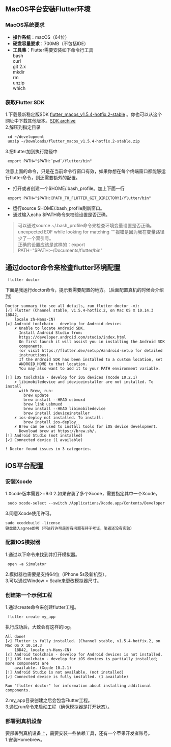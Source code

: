 ## MacOS平台安装Flutter环境

### MacOS系统要求

* **操作系统**：macOS（64位）
* **硬盘容量要求**：700MB（不包括IDE）
* **工具集**：Flutter需要安装如下命令行工具  
	bash  
	curl  
	git 2.x  
	mkdir  
	rm  
	unzip  
	which   
	
### 获取Flutter SDK

1.下载最新稳定版SDK [flutter_macos_v1.5.4-hotfix.2-stable](https://storage.googleapis.com/flutter_infra/releases/stable/macos/flutter_macos_v1.5.4-hotfix.2-stable.zip) 。你也可以从这个网址中下载其他版本。[SDK archive](https://flutter.dev/docs/development/tools/sdk/releases)   
2.解压到指定目录  

```
 cd ~/development
 unzip ~/Downloads/flutter_macos_v1.5.4-hotfix.2-stable.zip
```  
3.把flutter加到执行路径中  
```
 export PATH="$PATH:`pwd`/flutter/bin"
```  
注意上面的命令，只是在当前命令行窗口有效，如果你想在每个终端窗口都能够运行flutter命令，则还需要额外的配置。  

* 打开或者创建一个$HOME/.bash_profile。加上下面一行
```
 export PATH="$PATH:[PATH_TO_FLUTTER_GIT_DIRECTORY]/flutter/bin"
```  
* 运行source $HOME/.bash_profile刷新窗口。
* 通过输入echo $PATH命令来校验设置是否正确。

>可以通过source ~/.bash_profile命令来检查环境变量设置是否正确。  
>unexpected EOF while looking for matching `"'报错是因为我在变量路径少了一个双引号。  
>正确的设置应该是这样的：export PATH="$PATH:~/Documents/flutter/bin"

## 通过doctor命令来检查flutter环境配置

```
 flutter doctor
```

下面是我运行doctor命令，提示我需要配置的地方。（后面配置真机的时候会介绍到）  

```
Doctor summary (to see all details, run flutter doctor -v):
[✓] Flutter (Channel stable, v1.5.4-hotfix.2, on Mac OS X 10.14.3 18D42,
    locale zh-Hans-CN)
[✗] Android toolchain - develop for Android devices
    ✗ Unable to locate Android SDK.
      Install Android Studio from:
      https://developer.android.com/studio/index.html
      On first launch it will assist you in installing the Android SDK
      components.
      (or visit https://flutter.dev/setup/#android-setup for detailed
      instructions).
      If the Android SDK has been installed to a custom location, set
      ANDROID_HOME to that location.
      You may also want to add it to your PATH environment variable.

[!] iOS toolchain - develop for iOS devices (Xcode 10.2.1)
    ✗ libimobiledevice and ideviceinstaller are not installed. To install
      with Brew, run:
        brew update
        brew install --HEAD usbmuxd
        brew link usbmuxd
        brew install --HEAD libimobiledevice
        brew install ideviceinstaller
    ✗ ios-deploy not installed. To install:
        brew install ios-deploy
    ✗ Brew can be used to install tools for iOS device development.
      Download brew at https://brew.sh/.
[!] Android Studio (not installed)
[✓] Connected device (1 available)

! Doctor found issues in 3 categories.
```

## iOS平台配置
### 安装Xcode
1.Xcode版本需要>=9.0
2.如果安装了多个Xcode，需要指定其中一个Xcode。  

```
 sudo xcode-select --switch /Applications/Xcode.app/Contents/Developer
```

3.同意Xcode使用许可。  

```
sudo xcodebuild -license
键盘敲入agree即可（不进行许可是否有问题有待于考证，笔者还没有实验）
```

### 配置iOS模拟器
1.通过以下命令来找到并打开模拟器。

```
 open -a Simulator
```
2.模拟器也需要是支持64位（iPhone 5s及新机型）。  
3.可以通过Window > Scale来更改模拟器尺寸。  

### 创建第一个示例工程

1.通过create命令来创建flutter工程。  

```
 flutter create my_app
```

执行成功后，大致会有这样的log。  

```
All done!
[✓] Flutter is fully installed. (Channel stable, v1.5.4-hotfix.2, on Mac OS X 10.14.3
    18D42, locale zh-Hans-CN)
[✗] Android toolchain - develop for Android devices is not installed.
[!] iOS toolchain - develop for iOS devices is partially installed; more components are
    available. (Xcode 10.2.1)
[!] Android Studio is not available. (not installed)
[✓] Connected device is fully installed. (1 available)

Run "flutter doctor" for information about installing additional components.
```
2.my_app目录创建之后会包含Flutter工程。  
3.通过run命令来启动工程（确保模拟器是打开状态）。  

### 部署到真机设备
要部署到真机设备上，需要安装一些依赖工具，还有一个苹果开发者账号。  
1.安装Homebrew。